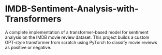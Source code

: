 # IMDB-Sentiment-Analysis-with-Transformers
A complete implementation of a transformer-based model for sentiment analysis on the IMDB movie review dataset. This project builds a custom GPT-style transformer from scratch using PyTorch to classify movie reviews as positive or negative.
